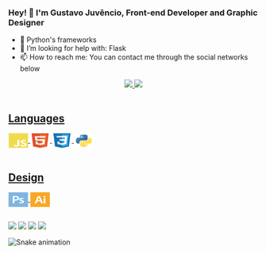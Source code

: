 ### Hey! 👋 I'm Gustavo Juvêncio, Front-end Developer and Graphic Designer 

<!-- - 🔭 I’m currently working on ... -->
- 🌱 Python's frameworks
- 🤔 I’m looking for help with: Flask
- 📫 How to reach me: You can contact me through the social networks below 

<div align="center">
  <a href="https://github.com/gustavo-crtl">
  <img height="180em" src="https://github-readme-stats.vercel.app/api?username=gustavo-crtl&show_icons=true&theme=dark&include_all_commits=true&count_private=true"/>
  <img height="180em" src="https://github-readme-stats.vercel.app/api/top-langs/?username=gustavo-crtl&layout=compact&langs_count=7&theme=dark"/>
</div>
<div style="display: inline_block"><br>
  <h2>Languages</h2>
  <img align="center" alt="Juvs-Js" height="30" width="40" src="https://raw.githubusercontent.com/devicons/devicon/master/icons/javascript/javascript-plain.svg">
  <img align="center" alt="Juvs-HTML" height="30" width="40" src="https://raw.githubusercontent.com/devicons/devicon/master/icons/html5/html5-original.svg">
  <img align="center" alt="Juvs-CSS" height="30" width="40" src="https://raw.githubusercontent.com/devicons/devicon/master/icons/css3/css3-original.svg">
  <img align="center" alt="Juvs-Python" height="30" width="40" src="https://raw.githubusercontent.com/devicons/devicon/master/icons/python/python-original.svg">
</div>
<div style="display: inline_block"><br>
  <h2>Design</h2>
  <img align="center" alt="Juvs-Ps" height="30" width="40" src="https://raw.githubusercontent.com/devicons/devicon/master/icons/photoshop/photoshop-plain.svg">
  <img align="center" alt="Juvs-HTML" height="30" width="40" src="https://raw.githubusercontent.com/devicons/devicon/master/icons/illustrator/illustrator-plain.svg">
</div>

  ## 
<div>
  <a href="https://instagram.com/meninojuvs" target="_blank"><img src="https://img.shields.io/badge/-Instagram-%23E4405F?style=for-the-badge&logo=instagram&logoColor=white" target="_blank"></a>
  <a href="https://www.linkedin.com/in/gustavo-juvs/" target="_blank"><img src="https://img.shields.io/badge/-LinkedIn-%230077B5?style=for-the-badge&logo=linkedin&logoColor=white" target="_blank"></a> 
  <a href = "https://www.facebook.com/gustavo.juvencio.7"><img src="https://img.shields.io/badge/Facebook-1877F2?style=for-the-badge&logo=facebook&logoColor=white" target="_blank"></a>
  <a href = "mailto:gustavo.juvencio10@gmail.com"><img src="https://img.shields.io/badge/-Gmail-%23333?style=for-the-badge&logo=gmail&logoColor=white" target="_blank"></a>
 
  ![Snake animation](https://github.com/gustavo-crtl/gustavo-crtl/blob/output/github-contribution-grid-snake.svg)
 
</div>
